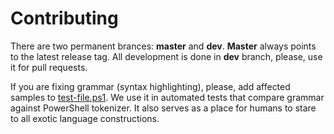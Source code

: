 Contributing
============

There are two permanent brances: **master** and **dev**.
**Master** always points to the latest release tag. 
All development is done in **dev** branch, 
please, use it for pull requests.

If you are fixing grammar (syntax highlighting), please, add affected samples to [test-file.ps1](/tests/samples/test-file.ps1). 
We use it in automated tests that compare grammar against PowerShell tokenizer.
It also serves as a place for humans to stare to all exotic language constructions.
